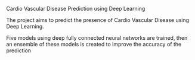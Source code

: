 
Cardio Vascular Disease Prediction using Deep Learning

The project aims to predict the presence of Cardio Vascular Disease using Deep Learning.

Five models using deep fully connected neural networks are trained, then an ensemble of these models is created to improve the accuracy of the prediction 
